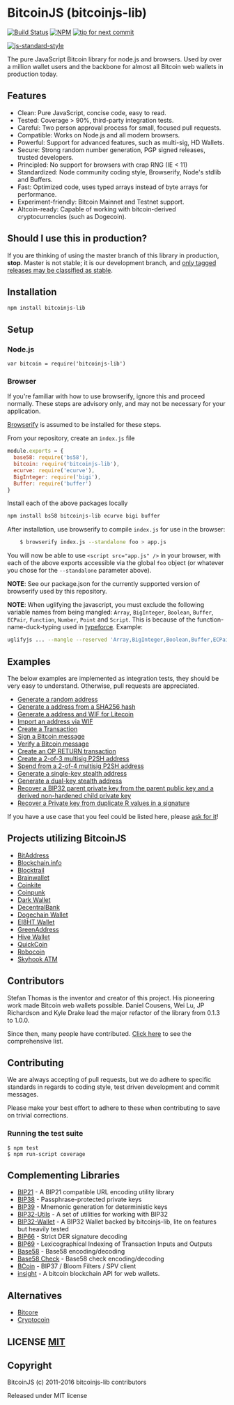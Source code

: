 # BitcoinJS (bitcoinjs-lib)

[![Build Status](https://travis-ci.org/bitcoinjs/bitcoinjs-lib.png?branch=master)](https://travis-ci.org/bitcoinjs/bitcoinjs-lib)
[![NPM](https://img.shields.io/npm/v/bitcoinjs-lib.svg)](https://www.npmjs.org/package/bitcoinjs-lib)
[![tip for next commit](https://tip4commit.com/projects/735.svg)](http://tip4commit.com/projects/735)

[![js-standard-style](https://cdn.rawgit.com/feross/standard/master/badge.svg)](https://github.com/feross/standard)


The pure JavaScript Bitcoin library for node.js and browsers.
Used by over a million wallet users and the backbone for almost all Bitcoin web wallets in production today.


## Features

- Clean: Pure JavaScript, concise code, easy to read.
- Tested: Coverage > 90%, third-party integration tests.
- Careful: Two person approval process for small, focused pull requests.
- Compatible: Works on Node.js and all modern browsers.
- Powerful: Support for advanced features, such as multi-sig, HD Wallets.
- Secure: Strong random number generation, PGP signed releases, trusted developers.
- Principled: No support for browsers with crap RNG (IE < 11)
- Standardized: Node community coding style, Browserify, Node's stdlib and Buffers.
- Fast: Optimized code, uses typed arrays instead of byte arrays for performance.
- Experiment-friendly: Bitcoin Mainnet and Testnet support.
- Altcoin-ready: Capable of working with bitcoin-derived cryptocurrencies (such as Dogecoin).


## Should I use this in production?

If you are thinking of using the master branch of this library in production, **stop**.
Master is not stable; it is our development branch, and [only tagged releases may be classified as stable](https://github.com/bitcoinjs/bitcoinjs-lib/tags).


## Installation

`npm install bitcoinjs-lib`


## Setup

### Node.js

    var bitcoin = require('bitcoinjs-lib')


### Browser

If you're familiar with how to use browserify, ignore this and proceed normally.
These steps are advisory only,  and may not be necessary for your application.

[Browserify](https://github.com/substack/node-browserify) is assumed to be installed for these steps.

From your repository, create an `index.js` file
``` javascript
module.exports = {
  base58: require('bs58'),
  bitcoin: require('bitcoinjs-lib'),
  ecurve: require('ecurve'),
  BigInteger: require('bigi'),
  Buffer: require('buffer')
}
```

Install each of the above packages locally
``` bash
npm install bs58 bitcoinjs-lib ecurve bigi buffer
```

After installation, use browserify to compile `index.js` for use in the browser:
``` bash
    $ browserify index.js --standalone foo > app.js
```

You will now be able to use `<script src="app.js" />` in your browser, with each of the above exports accessible via the global `foo` object (or whatever you chose for the `--standalone` parameter above).

**NOTE**: See our package.json for the currently supported version of browserify used by this repository.

**NOTE**: When uglifying the javascript, you must exclude the following variable names from being mangled: `Array`, `BigInteger`, `Boolean`, `Buffer`, `ECPair`, `Function`, `Number`, `Point` and `Script`.
This is because of the function-name-duck-typing used in [typeforce](https://github.com/dcousens/typeforce).
Example:
``` bash
uglifyjs ... --mangle --reserved 'Array,BigInteger,Boolean,Buffer,ECPair,Function,Number,Point'
```


## Examples

The below examples are implemented as integration tests, they should be very easy to understand.  Otherwise, pull requests are appreciated.

- [Generate a random address](https://github.com/bitcoinjs/bitcoinjs-lib/blob/master/test/integration/basic.js#L9)
- [Generate a address from a SHA256 hash](https://github.com/bitcoinjs/bitcoinjs-lib/blob/master/test/integration/basic.js#L20)
- [Generate a address and WIF for Litecoin](https://github.com/bitcoinjs/bitcoinjs-lib/blob/master/test/integration/basic.js#L30)
- [Import an address via WIF](https://github.com/bitcoinjs/bitcoinjs-lib/blob/master/test/integration/basic.js#L44)
- [Create a Transaction](https://github.com/bitcoinjs/bitcoinjs-lib/blob/master/test/integration/basic.js#L51)
- [Sign a Bitcoin message](https://github.com/bitcoinjs/bitcoinjs-lib/blob/master/test/integration/advanced.js#L8)
- [Verify a Bitcoin message](https://github.com/bitcoinjs/bitcoinjs-lib/blob/master/test/integration/advanced.js#L16)
- [Create an OP RETURN transaction](https://github.com/bitcoinjs/bitcoinjs-lib/blob/master/test/integration/advanced.js#L24)
- [Create a 2-of-3 multisig P2SH address](https://github.com/bitcoinjs/bitcoinjs-lib/blob/master/test/integration/multisig.js#L9)
- [Spend from a 2-of-4 multisig P2SH address](https://github.com/bitcoinjs/bitcoinjs-lib/blob/master/test/integration/multisig.js#L25)
- [Generate a single-key stealth address](https://github.com/bitcoinjs/bitcoinjs-lib/blob/master/test/integration/crypto.js#L14)
- [Generate a dual-key stealth address](https://github.com/bitcoinjs/bitcoinjs-lib/blob/master/test/integration/crypto.js#L53)
- [Recover a BIP32 parent private key from the parent public key and a derived non-hardened child private key](https://github.com/bitcoinjs/bitcoinjs-lib/blob/master/test/integration/crypto.js#L55)
- [Recover a Private key from duplicate R values in a signature](https://github.com/bitcoinjs/bitcoinjs-lib/blob/master/test/integration/crypto.js#L102)

If you have a use case that you feel could be listed here, please [ask for it](https://github.com/bitcoinjs/bitcoinjs-lib/issues/new)!


## Projects utilizing BitcoinJS

- [BitAddress](https://www.bitaddress.org)
- [Blockchain.info](https://blockchain.info/wallet)
- [Blocktrail](https://www.blocktrail.com/)
- [Brainwallet](https://brainwallet.github.io)
- [Coinkite](https://coinkite.com)
- [Coinpunk](https://coinpunk.com)
- [Dark Wallet](https://darkwallet.unsystem.net)
- [DecentralBank](http://decentralbank.com/)
- [Dogechain Wallet](https://dogechain.info)
- [EI8HT Wallet](http://ei8.ht/)
- [GreenAddress](https://greenaddress.it)
- [Hive Wallet](https://www.hivewallet.com)
- [QuickCoin](https://wallet.quickcoin.co)
- [Robocoin](https://wallet.robocoin.com)
- [Skyhook ATM](http://projectskyhook.com)


## Contributors

Stefan Thomas is the inventor and creator of this project. His pioneering work made Bitcoin web wallets possible.
Daniel Cousens, Wei Lu, JP Richardson and Kyle Drake lead the major refactor of the library from 0.1.3 to 1.0.0.

Since then, many people have contributed. [Click here](https://github.com/bitcoinjs/bitcoinjs-lib/graphs/contributors) to see the comprehensive list.


## Contributing

We are always accepting of pull requests, but we do adhere to specific standards in regards to coding style, test driven development and commit messages.

Please make your best effort to adhere to these when contributing to save on trivial corrections.


### Running the test suite

    $ npm test
    $ npm run-script coverage


## Complementing Libraries

- [BIP21](https://github.com/bitcoinjs/bip21) - A BIP21 compatible URL encoding utility library
- [BIP38](https://github.com/bitcoinjs/bip38) - Passphrase-protected private keys
- [BIP39](https://github.com/bitcoinjs/bip39) - Mnemonic generation for deterministic keys
- [BIP32-Utils](https://github.com/bitcoinjs/bip32-utils) - A set of utilities for working with BIP32
- [BIP32-Wallet](https://github.com/bitcoinjs/bip32-wallet) - A BIP32 Wallet backed by bitcoinjs-lib, lite on features but heavily tested
- [BIP66](https://github.com/bitcoinjs/bip66) - Strict DER signature decoding
- [BIP69](https://github.com/bitcoinjs/bip69) - Lexicographical Indexing of Transaction Inputs and Outputs
- [Base58](https://github.com/cryptocoinjs/bs58) - Base58 encoding/decoding
- [Base58 Check](https://github.com/bitcoinjs/bs58check) - Base58 check encoding/decoding
- [BCoin](https://github.com/indutny/bcoin) - BIP37 / Bloom Filters / SPV client
- [insight](https://github.com/bitpay/insight) - A bitcoin blockchain API for web wallets.


## Alternatives

- [Bitcore](https://github.com/bitpay/bitcore)
- [Cryptocoin](https://github.com/cryptocoinjs/cryptocoin)


## LICENSE [MIT](LICENSE)


## Copyright

BitcoinJS (c) 2011-2016 bitcoinjs-lib contributors

Released under MIT license
